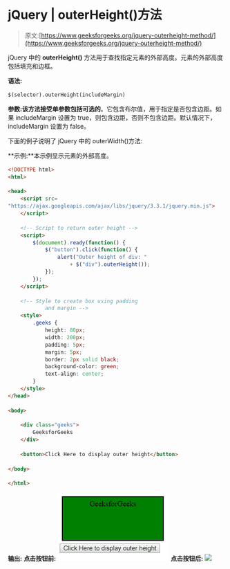 # jQuery | outerHeight()方法

> 原文:[https://www.geeksforgeeks.org/jquery-outerheight-method/](https://www.geeksforgeeks.org/jquery-outerheight-method/)

jQuery 中的 **outerHeight()** 方法用于查找指定元素的外部高度。元素的外部高度包括填充和边框。

**语法:**

```html
$(selector).outerHeight(includeMargin)
```

**参数:**该方法接受单参数**包括可选的**。它包含布尔值，用于指定是否包含边距。如果 includeMargin 设置为 true，则包含边距，否则不包含边距。默认情况下，includeMargin 设置为 false。

下面的例子说明了 jQuery 中的 outerWidth()方法:

**示例:**本示例显示元素的外部高度。

```html
<!DOCTYPE html>
<html>

<head>
    <script src=
"https://ajax.googleapis.com/ajax/libs/jquery/3.3.1/jquery.min.js">
    </script>

    <!-- Script to return outer height -->
    <script>
        $(document).ready(function() {
            $("button").click(function() {
                alert("Outer height of div: "
                    + $("div").outerHeight());
            });
        });
    </script>

    <!-- Style to create box using padding
            and margin -->
    <style>
        .geeks {
            height: 80px;
            width: 200px;
            padding: 5px;
            margin: 5px;
            border: 2px solid black;
            background-color: green;
            text-align: center;
        }
    </style>
</head>

<body>

    <div class="geeks">
        GeeksforGeeks
    </div>

    <button>Click Here to display outer height</button>

</body>

</html>                    
```

**输出:**
**点击按钮前:**
![](img/85547224d0245804113d768ade162d8c.png)
**点击按钮后:**
![](img/c769d0dbc83fd2a250fb87ac80030e14.png)